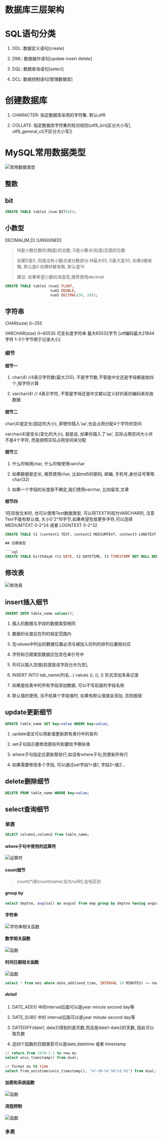 # 数据库三层架构

# SQL语句分类

1. DDL: 数据定义语句[create]

2. DML: 数据操作语句[update insert delete]

3. DQL: 数据查询语句[select]

4. DCL: 数据控制语句[管理数据库]

# 创建数据库

1. CHARACTER: 指定数据库采用的字符集. 默认utf8

2. COLLATE: 指定数据库字符集的校对规则(utf8_bin[区分大小写], utf8_general_cl[不区分大小写])

# MySQL常用数据类型

![常用数据类型](./18.数据库/1.MySQL常用数据类型.png)

## 整数

## bit

```sql
CREATE TABLE table1 (num BIT(8));
```

## 小数型

DECIMAL[M,D] [UNSIGNED]

> M是小数位数的(精度)的总数, D是小数点(标度)后面的位数
>
> 如果D是0, 则值没有小数点或分数部分.M最大65, D最大是30, 如果d被省略, 默认是0 如果M被省略, 默认是10
>
> 建议: 如果希望小数的进度高,推荐使用decimal

```sql
CREATE TABLE table1 (num1 FLOAT,
                     num2 DOUBLE,
                     num3 DECIMAL(30, 20));
```

## 字符串

CHAR(size) 0~255

VARCHAR(size) 0~65535
可变长度字符串 最大65532字节 [utf编码最大21844字符 1-3个字节用于记录大小]

### 细节

#### 细节一

1. char(4) //4表示字符数(最大255), 不是字节数,不管是中文还是字母都是放四个,按字符计算

2. varchar(4) // 4表示字符, 不管是字母还是中文都以定义好的表的编码来存放数据

#### 细节二

char(4)是定长(固定的大小), 即使你插入'aa',也会占用分配4个字符的空间

varchar(4)是变长(变化的大小), 就是说, 如果你插入了'aa', 实际占用空间大小并不是4个字符, 而是按照实际占用空间来分配

#### 细节三

1. 什么时候用char, 什么时候使用varchar

1. 如果数据是定长, 推荐使用char, 比如md5的密码, 邮编, 手机号,身份证号等等. char(32)

2. 如果一个字段的长度是不确定,我们使用varchar, 比如留言,文章

#### 细节四

1在存放文本时, 也可以使用Text数据类型, 可以将TEXT列视为VARCHAR列, 注意Text不能有默认值, 大小0`2^16字节,如果希望存放更多字符,可以选择MEDIUMTEXT 0-2^24 或者 LOGNTEXT 0-2^32

```sql
CREATE TABLE t2 (content1 TEXT, content2 MEDIUMTEXT, content3 LONGTEXT); ```

## 日期类型

```sql
CREATE TABLE birthday6 (t1 DATE, t2 DATETIME, t3 TIMESTAMP NOT NULL DEFAULT CURRENT_TIMESTAMP ON UPDATE CURRENT_TIMESTAMP)
```

## 修改表

![修改表](./18.数据库/2.修改表.png)

## insert插入细节

```sql
INSERT INTO table_name values();
```

1. 插入的数据与字段的数据类型相同

2. 数据的长度应在列的规定范围内

3. 在values中列出的数据位置必须与被加入的列的排列位置相对应

4. 字符和日期类型数据应包含在单引号中

5. 列可以插入空值[前提是该字段允许为空],

6. INSERT INTO tab_name(列名...) values (), (), () 形式添加多条记录

7. 如果是给表中的所有字段添加数据, 可以不写前面的字段名称

8. 默认值的使用, 当不给某个字段值时, 如果有默认值就会添加, 否则报错

## update更新细节

```sql
UPDATE table_name SET key=value WHERE key=value;
```

1. update语法可以用新值更新原有表行中的各列

2. set子句指示要修改那些列和要给予哪些值

3. where子句指定应更新那些行,如没有where子句,则更新所有行

4. 如果需要修改多个字段, 可以通过set字段1=值1, 字段2=值2...

## delete删除细节

```sql
DELETE FROM table_name WHERE key=value;
```

## select查询细节

### 单表

```sql
SELECT column1,column2 from table_name;
```

#### where子句中使用的运算符

![运算符](./18.数据库/3.where子句常用运算符.png)

#### count细节

> count(*)和count(name)当为null时,会有区别

#### group by

```sql
select deptno, avg(sal) as avgsal from emp group by deptno having avgsal < 2000;
```

#### 字符串

![字符串相关函数](./18.数据库/4.字符串相关函数.png)

#### 数学相关函数

![函数](./18.数据库/5.数学相关函数.png)

#### 时间日期相关函数

![函数](./18.数据库/6.时间日期相关函数.png)

```sql
select * from mes where date_add(send_time, INTERVAL 10 MINUTES) >= now();
```

##### detail

1. DATE_ADD() 中的interval后面可以是year minute second day等

2. DATE_SUB() 中的 interval后面可以是year minute second day等

3. DATEDIFF(date1, date2)得到的是天数,而且是date1-date2的天数, 因此可以取负数

4. 这四个函数的日期类型可以是date,datetime 或者 timestamp

```sql
// return from 1970-1-1 to now ms
select unix_timestamp() from dual;

// format ms to time
select from_unixtime(unix_timestamp(), '%Y-%M-%d %H:%I:%S') from dual;
```

#### 加密和系统函数

![函数](./18.数据库/7.加密和系统函数.png)

#### 流程控制

![函数](./18.数据库/8.流程控制.png)

### 多表

